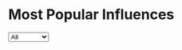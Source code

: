 # Most Popular Influences
<select class="genreSelect" chart-id="mostpopularinfluences" data-prefix="data/mostPopularInfluences">
    <option value="">All</option>
    <option value="Dance">Dance</option>
    <option value="Electronic">Electronic</option>
    <option value="HipHop">Hip Hop</option>
    <option value="Indie">Indie</option>
    <option value="Metal">Metal</option>
    <option value="Pop">Pop</option>
    <option value="Punk">Punk</option>
    <option value="Rock">Rock</option>
    <option value="Roots">Roots</option>
</select>
<div id="mostpopularinfluences" class="barChart" data-url="data/mostPopularInfluences.json" style="width: 900px; height: 900px;"></div>